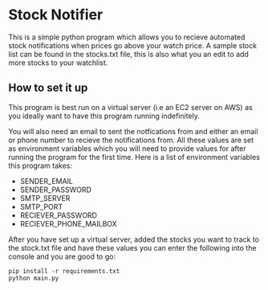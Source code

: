 # Stock Notifier

This is a simple python program which allows you to recieve automated stock notifications when prices go above your watch price. A sample stock list can be found in the stocks.txt file, this is also what you an edit to add more stocks to your watchlist.

## How to set it up

This program is best run on a virtual server (i.e an EC2 server on AWS) as you ideally want to have this program running indefinitely. 

You will also need an email to sent the notfications from and either an email or phone number to recieve the notifications from. All these values are set as environment variables which you will need to provide values for after running the program for the first time. Here is a list of environment variables this program takes:

- SENDER_EMAIL
- SENDER_PASSWORD
- SMTP_SERVER
- SMTP_PORT
- RECIEVER_PASSWORD
- RECIEVER_PHONE_MAILBOX

After you have set up a virtual server, added the stocks you want to track to the stock.txt file and have these values you can enter the following into the console and you are good to go:

```console
pip install -r requirements.txt
python main.py
```